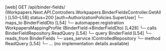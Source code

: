 [web] GET /api/binder-fields/  (Workpapers.Next.API.Controllers.Workpapers.BinderFieldsController.GetAll)  [L50–L58] status=200 [auth=AuthorizationPolicies.SuperUser]
  └─ maps_to BinderFieldDto [L54]
    └─ automapper.registration WorkpapersMappingProfile (BinderField->BinderFieldDto) [L428]
  └─ calls BinderFieldRepository.ReadQuery [L54]
  └─ query BinderField [L54]
    └─ reads_from BinderFields
  └─ uses_service IControlledRepository<BinderField>
    └─ method ReadQuery [L54]
      └─ ... (no implementation details available)

